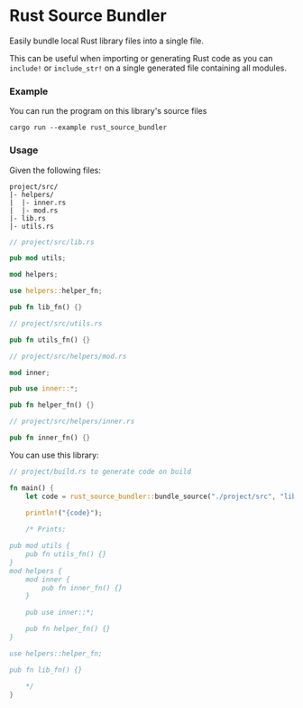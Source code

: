 # Rust Source Bundler

Easily bundle local Rust library files into a single file.

This can be useful when importing or generating Rust code as you can `include!` or `include_str!` on a single generated file containing all modules.

### Example

You can run the program on this library's source files
```
cargo run --example rust_source_bundler
```

### Usage

Given the following files:

```
project/src/
|- helpers/
|  |- inner.rs
|  |- mod.rs
|- lib.rs
|- utils.rs

```

```rust
// project/src/lib.rs

pub mod utils;

mod helpers;

use helpers::helper_fn;

pub fn lib_fn() {}
```

```rust
// project/src/utils.rs

pub fn utils_fn() {}
```

```rust
// project/src/helpers/mod.rs

mod inner;

pub use inner::*;

pub fn helper_fn() {}
```

```rust
// project/src/helpers/inner.rs

pub fn inner_fn() {}
```

You can use this library:

```rust
// project/build.rs to generate code on build

fn main() {
    let code = rust_source_bundler::bundle_source("./project/src", "lib.rs").unwrap();
    
    println!("{code}");

    /* Prints:

pub mod utils {
    pub fn utils_fn() {}
}
mod helpers {
    mod inner {
        pub fn inner_fn() {}
    }

    pub use inner::*;

    pub fn helper_fn() {}
}

use helpers::helper_fn;

pub fn lib_fn() {}

    */
}
```
